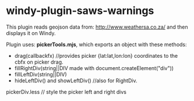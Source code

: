windy-plugin-saws-warnings
==========================

This plugin reads geojson data from:  http://www.weathersa.co.za/ and then displays it on Windy.

Plugin uses:  **pickerTools.mjs**,  which exports an object with these methods:

- drag(callbackfx)  //provides picker {lat:lat,lon:lon} coordinates to the cbfx on picker drag.
- fillRightDiv(string||DIV made with document.createElement("div"))  
- fillLeftDiv(string||DIV)
- hideLeftDiv() and showLeftDiv()  //also for RightDiv.  

pickerDiv.less // style the picker left and right divs

